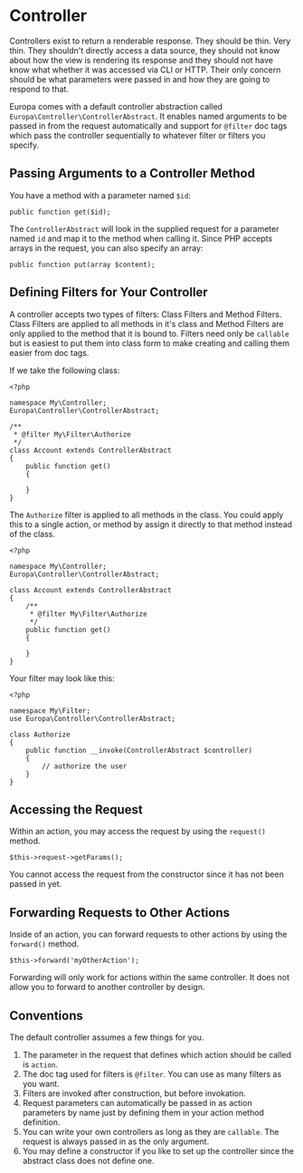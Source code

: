 Controller
==========

Controllers exist to return a renderable response. They should be thin. Very thin. They shouldn't directly access a data source, they should not know about how the view is rendering its response and they should not have know what whether it was accessed via CLI or HTTP. Their only concern should be what parameters were passed in and how they are going to respond to that.

Europa comes with a default controller abstraction called `Europa\Controller\ControllerAbstract`. It enables named arguments to be passed in from the request automatically and support for `@filter` doc tags which pass the controller sequentially to whatever filter or filters you specify.

Passing Arguments to a Controller Method
----------------------------------------

You have a method with a parameter named `$id`:
    
    public function get($id);

The `ControllerAbstract` will look in the supplied request for a parameter named `id` and map it to the method when calling it. Since PHP accepts arrays in the request, you can also specify an array:

    public function put(array $content);

Defining Filters for Your Controller
------------------------------------

A controller accepts two types of filters: Class Filters and Method Filters. Class Filters are applied to all methods in it's class and Method Filters are only applied to the method that it is bound to. Filters need only be `callable` but is easiest to put them into class form to make creating and calling them easier from doc tags.

If we take the following class:

    <?php
    
    namespace My\Controller;
    Europa\Controller\ControllerAbstract;
    
    /**
     * @filter My\Filter\Authorize
     */
    class Account extends ControllerAbstract
    {
        public function get()
        {
            
        }
    }

The `Authorize` filter is applied to all methods in the class. You could apply this to a single action, or method by assign it directly to that method instead of the class.

    <?php
    
    namespace My\Controller;
    Europa\Controller\ControllerAbstract;
    
    class Account extends ControllerAbstract
    {
        /**
         * @filter My\Filter\Authorize
         */
        public function get()
        {
            
        }
    }

Your filter may look like this:

    <?php
    
    namespace My\Filter;
    use Europa\Controller\ControllerAbstract;
    
    class Authorize
    {
        public function __invoke(ControllerAbstract $controller)
        {
            // authorize the user
        }
    }

Accessing the Request
---------------------

Within an action, you may access the request by using the `request()` method.

    $this->request->getParams();

You cannot access the request from the constructor since it has not been passed in yet.

Forwarding Requests to Other Actions
------------------------------------

Inside of an action, you can forward requests to other actions by using the `forward()` method.

    $this->forward('myOtherAction');

Forwarding will only work for actions within the same controller. It does not allow you to forward to another controller by design.

Conventions
-----------

The default controller assumes a few things for you.

1. The parameter in the request that defines which action should be called is `action`.
2. The doc tag used for filters is `@filter`. You can use as many filters as you want.
3. Filters are invoked after construction, but before invokation.
4. Request parameters can automatically be passed in as action parameters by name just by defining them in your action method definition.
5. You can write your own controllers as long as they are `callable`. The request is always passed in as the only argument.
6. You may define a constructor if you like to set up the controller since the abstract class does not define one.